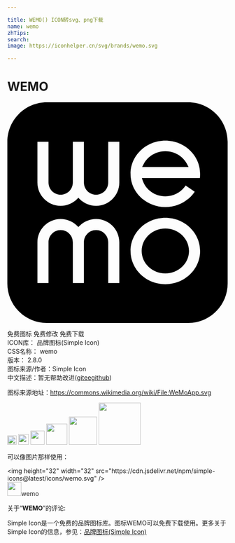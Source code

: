 ```yaml
---

title: WEMO() ICON转svg、png下载
name: wemo
zhTips: 
search: 
image: https://iconhelper.cn/svg/brands/wemo.svg

---
```


# WEMO  <small style="font-size: 60%;font-weight: 100"></small>

<div id="svg" class="svg-wrap">
<svg role="img" viewBox="0 0 24 24" xmlns="http://www.w3.org/2000/svg"><title>WEMO icon</title><path d="M4.3014 0C1.925 0 0 1.9254 0 4.302v15.3965C0 22.0728 1.925 24 4.3014 24H19.697c2.3757 0 4.3026-1.9272 4.3026-4.3015H24V4.3019C24 1.9258 22.0731 0 19.6974 0zm12.912 4.1665c2.0881 0 3.7885 1.621 3.7885 3.6134 0 .0947-.004.1877-.011.2799l-.0157.1756H14.651l.1142.3244c.3537.9944 1.337 1.6628 2.4478 1.6628.8293 0 1.6137-.383 2.0992-1.0237l.109-.1462.9896.6745-.12.1603c-.7109.9427-1.8618 1.5054-3.0775 1.5054-2.0907 0-3.7912-1.6207-3.7912-3.613 0-1.9924 1.7005-3.6134 3.7912-3.6134zm-13.9374.132h1.2095V8.729c0 .7302.5934 1.3236 1.324 1.3236.7298 0 1.3243-.5934 1.3243-1.3236V4.2986h1.2069v4.4303c0 .7302.5941 1.3236 1.3247 1.3236.7298 0 1.3236-.5934 1.3236-1.3236V4.2986h1.2095v4.4303c0 1.3964-1.136 2.5319-2.5331 2.5319-.648 0-1.2892-.26-1.7604-.7137l-.1683-.1624-.168.1624c-.4712.4537-1.112.7137-1.7592.7137-1.3971 0-2.5335-1.1355-2.5335-2.532zm13.9373 1.0248c-.987 0-1.8822.5172-2.3362 1.3484l-.1946.3586h5.0588l-.1946-.3586c-.4536-.8315-1.3478-1.3484-2.3334-1.3484zm-.0015 7.2326c2.0893 0 3.7895 1.6217 3.7895 3.6137 0 1.993-1.7002 3.6138-3.7895 3.6138-2.0903 0-3.789-1.621-3.789-3.6138 0-1.992 1.699-3.6137 3.789-3.6137zm-11.403.1328c.6482 0 1.2906.2597 1.7618.7134l.1668.1624.1687-.1624c.4719-.4537 1.1125-.7134 1.7593-.7134 1.396 0 2.5323 1.1363 2.5323 2.532v4.4303h-1.208v-4.4303c0-.7302-.5945-1.3247-1.324-1.3247-.7309 0-1.3243.5945-1.3243 1.3247v4.4303H7.1338v-4.4303c0-.7302-.5934-1.3247-1.325-1.3247-.7295 0-1.323.5945-1.323 1.3247v4.4303h-1.209v-4.4303c0-1.3953 1.1367-2.532 2.532-2.532zm11.403 1.0383c-1.422 0-2.579 1.096-2.579 2.443 0 1.3466 1.157 2.4423 2.579 2.4423 1.4224 0 2.5782-1.0957 2.5782-2.4423 0-1.347-1.1561-2.443-2.5782-2.443Z"/></svg>
</div>
<detail full-name='wemo'></detail>

<div class="detail-page">
<p>
<span><span class="badge-success badge">免费图标</span> <span class="badge-success badge">免费修改</span>  <span class="badge-success badge">免费下载</span> </span>
<br/>
<span>
ICON库：
<span class="badge-secondary badge">品牌图标(Simple Icon)</span> 
</span>
<br/>
<span>
CSS名称：
<span class="badge-secondary badge">wemo</span> 
</span>

<br/>
<span>
版本：
<span class="badge-secondary badge">2.8.0</span> 
</span>
<br/>
<span>图标来源/作者：<span class="badge-light badge">Simple Icon</span></span> 
<br/>
<span class="zh-detail">中文描述：暂无<span class="help-link"><span>帮助改进</span>(<a href="https://gitee.com/liuwave/icon-helper/edit/master/json/brands/wemo.json" target="_blank" rel="noopener noreferrer">gitee</a><a href="https://github.com/liuwave/icon-helper/edit/master/json/brands/wemo.json" target="_blank" rel="noopener noreferrer">github</a></span>)</span><br/>
</p>
</div><div class="description description alert alert-light"><p>图标来源地址：<a href="https://commons.wikimedia.org/wiki/File:WeMoApp.svg" target="_blank" rel="noopener noreferrer">https://commons.wikimedia.org/wiki/File:WeMoApp.svg</a></p></div>
<div class="alert alert-dark">
<img height="21" width="21" src="https://cdn.jsdelivr.net/npm/simple-icons@latest/icons/wemo.svg" />
<img height="24" width="24" src="https://cdn.jsdelivr.net/npm/simple-icons@latest/icons/wemo.svg" />
<img height="32" width="32" src="https://cdn.jsdelivr.net/npm/simple-icons@latest/icons/wemo.svg" />
<img height="48" width="48" src="https://cdn.jsdelivr.net/npm/simple-icons@latest/icons/wemo.svg" />
<img height="64" width="64" src="https://cdn.jsdelivr.net/npm/simple-icons@latest/icons/wemo.svg" />
<img height="96" width="96" src="https://cdn.jsdelivr.net/npm/simple-icons@latest/icons/wemo.svg" />

</div>
<div>
  <p>可以像图片那样使用：    
  </p>
  <div class="alert alert-primary" style="font-size: 14px">
    &lt;img height="32" width="32" src="https://cdn.jsdelivr.net/npm/simple-icons@latest/icons/wemo.svg" /&gt;
    <copy-btn content='<img height="32" width="32" src="https://cdn.jsdelivr.net/npm/simple-icons@latest/icons/wemo.svg" />'></copy-btn>
  </div>
  <div class="alert alert-secondary">
    <img height="32" width="32" src="https://cdn.jsdelivr.net/npm/simple-icons@latest/icons/wemo.svg" />wemo
    <copy-btn content="wemo" btn-title="复制图标名称"></copy-btn>
  </div>
</div>
<div class="icon-detail__container">
<p>关于“<b>WEMO</b>”的评论:</p>
</div>
<Vssue title="关于“WEMO”的评论" />
<div><p>Simple Icon是一个免费的品牌图标库。图标WEMO可以免费下载使用。更多关于  Simple Icon的信息，参见：<a target="_blank" href="https://iconhelper.cn/brands.html">品牌图标(Simple Icon)</a>
</p></div>
